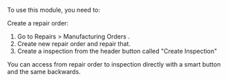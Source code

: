 To use this module, you need to:

Create a repair order:

1.  Go to Repairs \> Manufacturing Orders .
2.  Create new repair order and repair that.
3.  Create a inspection from the header button called "Create Inspection"

You can access from repair order to inspection directly with a
smart button and the same backwards.